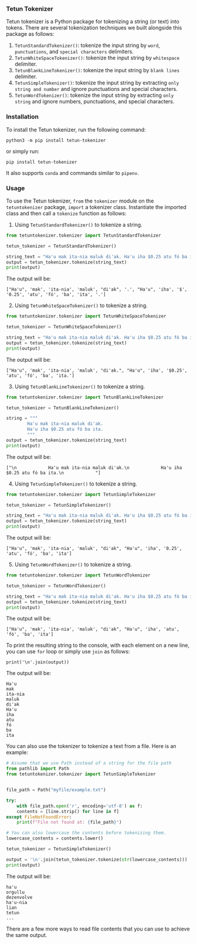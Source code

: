 ### Tetun Tokenizer

Tetun tokenizer is a Python package for tokenizing a string (or text) into tokens. There are several tokenization techniques we built alongside this package as follows:
1. `TetunStandardTokenizer()`: tokenize the input string by `word`, `punctuations`, and `special characters` delimiters.
2. `TetunWhiteSpaceTokenizer()`: tokenize the input string by `whitespace` delimiter.
3. `TetunBlankLineTokenizer()`: tokenize the input string by `blank lines` delimiter.
4. `TetunSimpleTokenizer()`: tokenize the input string by extracting `only string and number` and ignore punctuations and special characters.
5. `TetunWordTokenizer()`: tokenize the input string by extracting `only string` and ignore numbers, punctuations, and special characters.


### Installation

To install the Tetun tokenizer, run the following command:

```
python3 -m pip install tetun-tokenizer
```

or simply run:

```
pip install tetun-tokenizer
```

It also supports `conda` and commands similar to `pipenv`.


### Usage

To use the Tetun tokenizer, `from` the `tokenizer` module on the `tetuntokenizer` package, `import` a tokenizer class. Instantiate the imported class and then call a `tokenize` function as follows:

1. Using  `TetunStandardTokenizer()` to tokenize a string.

```python
from tetuntokenizer.tokenizer import TetunStandardTokenizer

tetun_tokenizer = TetunStandardTokenizer()

string_text = "Ha'u mak ita-nia maluk di'ak. Ha'u iha $0.25 atu fó ba ita."
output = tetun_tokenizer.tokenize(string_text)
print(output)
```

The output will be:

```
["Ha'u", 'mak', 'ita-nia', 'maluk', "di'ak", '.', "Ha'u", 'iha', '$', '0.25', 'atu', 'fó', 'ba', 'ita', '.']
```

2. Using `TetunWhiteSpaceTokenizer()` to tokenize a string.

```python
from tetuntokenizer.tokenizer import TetunWhiteSpaceTokenizer

tetun_tokenizer = TetunWhiteSpaceTokenizer()

string_text = "Ha'u mak ita-nia maluk di'ak. Ha'u iha $0.25 atu fó ba ita."
output = tetun_tokenizer.tokenize(string_text)
print(output)
```

The output will be:

```
["Ha'u", 'mak', 'ita-nia', 'maluk', "di'ak.", "Ha'u", 'iha', '$0.25', 'atu', 'fó', 'ba', 'ita.']
```

3. Using `TetunBlankLineTokenizer()` to tokenize a string.

```python
from tetuntokenizer.tokenizer import TetunBlankLineTokenizer

tetun_tokenizer = TetunBlankLineTokenizer()

string = """
        Ha'u mak ita-nia maluk di'ak.
        Ha'u iha $0.25 atu fó ba ita.
        """
output = tetun_tokenizer.tokenize(string_text)
print(output)
```

The output will be:

```
["\n            Ha'u mak ita-nia maluk di'ak.\n            Ha'u iha $0.25 atu fó ba ita.\n            "]
```

4. Using `TetunSimpleTokenizer()` to tokenize a string.

```python
from tetuntokenizer.tokenizer import TetunSimpleTokenizer

tetun_tokenizer = TetunSimpleTokenizer()

string_text = "Ha'u mak ita-nia maluk di'ak. Ha'u iha $0.25 atu fó ba ita."
output = tetun_tokenizer.tokenize(string_text)
print(output)
```

The output will be:

```
["Ha'u", 'mak', 'ita-nia', 'maluk', "di'ak", "Ha'u", 'iha', '0.25', 'atu', 'fó', 'ba', 'ita']
```

5. Using `TetunWordTokenizer()` to tokenize a string.

```python
from tetuntokenizer.tokenizer import TetunWordTokenizer

tetun_tokenizer = TetunWordTokenizer()

string_text = "Ha'u mak ita-nia maluk di'ak. Ha'u iha $0.25 atu fó ba ita."
output = tetun_tokenizer.tokenize(string_text)
print(output)
```

The output will be:

```
["Ha'u", 'mak', 'ita-nia', 'maluk', "di'ak", "Ha'u", 'iha', 'atu', 'fó', 'ba', 'ita']
```

To print the resulting string to the console, with each element on a new line, you can use `for` loop or simply use `join` as follows:

```
print('\n'.join(output))
```

The output will be:

```
Ha'u
mak
ita-nia
maluk
di'ak
Ha'u
iha
atu
fó
ba
ita
```

You can also use the tokenizer to tokenize a text from a file. Here is an example:

```python
# Assume that we use Path instead of a string for the file path
from pathlib import Path
from tetuntokenizer.tokenizer import TetunSimpleTokenizer


file_path = Path("myfile/example.txt")

try:
    with file_path.open('r', encoding='utf-8') as f:
    contents = [line.strip() for line in f]
except FileNotFoundError:
    print(f"File not found at: {file_path}")

# You can also lowercase the contents before tokenizing them.
lowercase_contents = contents.lower()

tetun_tokenizer = TetunSimpleTokenizer()

output = '\n'.join(tetun_tokenizer.tokenize(str(lowercase_contents)))
print(output)

```

The output will be:

```
ha'u
orgullu
dezenvolve
ha'u-nia
lian
tetun 
...
```

There are a few more ways to read file contents that you can use to achieve the same output.